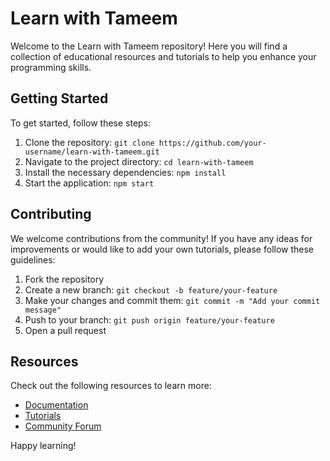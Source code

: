# Learn with Tameem
Welcome to the Learn with Tameem repository! Here you will find a collection of educational resources and tutorials to help you enhance your programming skills.

## Getting Started
To get started, follow these steps:

1. Clone the repository: `git clone https://github.com/your-username/learn-with-tameem.git`
2. Navigate to the project directory: `cd learn-with-tameem`
3. Install the necessary dependencies: `npm install`
4. Start the application: `npm start`

## Contributing
We welcome contributions from the community! If you have any ideas for improvements or would like to add your own tutorials, please follow these guidelines:

1. Fork the repository
2. Create a new branch: `git checkout -b feature/your-feature`
3. Make your changes and commit them: `git commit -m "Add your commit message"`
4. Push to your branch: `git push origin feature/your-feature`
5. Open a pull request

## Resources
Check out the following resources to learn more:

- [Documentation](https://learnwithtameem.com/docs)
- [Tutorials](https://learnwithtameem.com/tutorials)
- [Community Forum](https://learnwithtameem.com/forum)

Happy learning!
